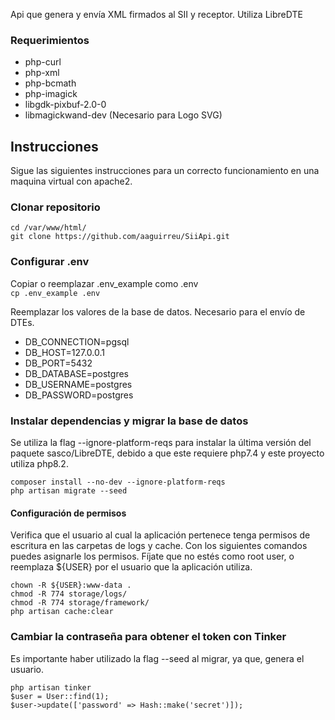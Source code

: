 Api que genera y envía XML firmados al SII y receptor. Utiliza LibreDTE

### Requerimientos
- php-curl
- php-xml
- php-bcmath
- php-imagick
- libgdk-pixbuf-2.0-0
- libmagickwand-dev (Necesario para Logo SVG)

## Instrucciones
Sigue las siguientes instrucciones para un correcto funcionamiento en una maquina virtual con apache2.

### Clonar repositorio

```
cd /var/www/html/
git clone https://github.com/aaguirreu/SiiApi.git
```

### Configurar .env

Copiar o reemplazar .env_example como .env  
`cp .env_example .env`

Reemplazar los valores de la base de datos. Necesario para el envío de DTEs.

- DB_CONNECTION=pgsql
- DB_HOST=127.0.0.1
- DB_PORT=5432
- DB_DATABASE=postgres
- DB_USERNAME=postgres
- DB_PASSWORD=postgres

### Instalar dependencias y migrar la base de datos
Se utiliza la flag --ignore-platform-reqs para instalar la última versión del paquete sasco/LibreDTE, 
debido a que este requiere php7.4 y este proyecto utiliza php8.2.

```
composer install --no-dev --ignore-platform-reqs
php artisan migrate --seed
```

#### Configuración de permisos

Verifica que el usuario al cual la aplicación pertenece tenga permisos de escritura en las carpetas de logs y cache. Con los siguientes comandos puedes asignarle los permisos. Fíjate que no estés como root user, o reemplaza ${USER} por el usuario que la aplicación utiliza.
```
chown -R ${USER}:www-data .
chmod -R 774 storage/logs/
chmod -R 774 storage/framework/
php artisan cache:clear
```

### Cambiar la contraseña para obtener el token con Tinker
Es importante haber utilizado la flag --seed al migrar, ya que, genera el usuario.
```
php artisan tinker
$user = User::find(1);
$user->update(['password' => Hash::make('secret')]);
```
